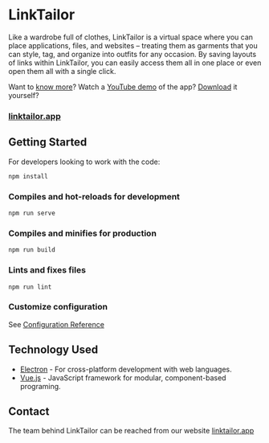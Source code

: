 # LinkTailor
Like a wardrobe full of clothes, LinkTailor is a virtual space where you can place applications, files, and websites – treating them as garments that you can style, tag, and organize into outfits for any occasion. By saving layouts of links within LinkTailor, you can easily access them all in one place or even open them all with a single click.

Want to [know more](https://linktailor.app/#Features)? Watch a [YouTube demo](https://www.youtube.com/watch?v=1OBZN-S4m-k) of the app? [Download](https://linktailor.app/#Download) it yourself?

### [linktailor.app](https://linktailor.app/)

## Getting Started
For developers looking to work with the code:
```
npm install
```

### Compiles and hot-reloads for development
```
npm run serve
```

### Compiles and minifies for production
```
npm run build
```

### Lints and fixes files
```
npm run lint
```

### Customize configuration
See [Configuration Reference](https://cli.vuejs.org/config/)


## Technology Used

* [Electron](https://www.electronjs.org/) - For cross-platform development with web languages.
* [Vue.js](https://vuejs.org/) - JavaScript framework for modular, component-based programing.


## Contact
The team behind LinkTailor can be reached from our website [linktailor.app](https://linktailor.app/thestory#Contact)

